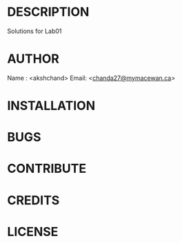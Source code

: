 # DESCRIPTION
 Solutions for Lab01
# AUTHOR
 Name : $<$akshchand$>$
 Email: $<$chanda27@mymacewan.ca$>$
# INSTALLATION
# BUGS
# CONTRIBUTE
# CREDITS
# LICENSE
